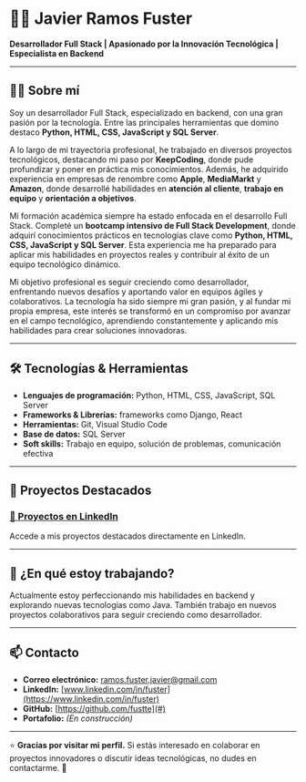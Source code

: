  

# 👨‍💻 Javier Ramos Fuster  
**Desarrollador Full Stack | Apasionado por la Innovación Tecnológica | Especialista en Backend**

---

## 🧑‍💼 Sobre mí  
Soy un desarrollador Full Stack, especializado en backend, con una gran pasión por la tecnología. Entre las principales herramientas que domino destaco **Python, HTML, CSS, JavaScript y SQL Server**.

A lo largo de mi trayectoria profesional, he trabajado en diversos proyectos tecnológicos, destacando mi paso por **KeepCoding**, donde pude profundizar y poner en práctica mis conocimientos. Además, he adquirido experiencia en empresas de renombre como **Apple**, **MediaMarkt** y **Amazon**, donde desarrollé habilidades en **atención al cliente**, **trabajo en equipo** y **orientación a objetivos**.

Mi formación académica siempre ha estado enfocada en el desarrollo Full Stack. Completé un **bootcamp intensivo de Full Stack Development**, donde adquirí conocimientos prácticos en tecnologías clave como **Python, HTML, CSS, JavaScript y SQL Server**. Esta experiencia me ha preparado para aplicar mis habilidades en proyectos reales y contribuir al éxito de un equipo tecnológico dinámico.

Mi objetivo profesional es seguir creciendo como desarrollador, enfrentando nuevos desafíos y aportando valor en equipos ágiles y colaborativos. La tecnología ha sido siempre mi gran pasión, y al fundar mi propia empresa, este interés se transformó en un compromiso por avanzar en el campo tecnológico, aprendiendo constantemente y aplicando mis habilidades para crear soluciones innovadoras.

---

## 🛠️ Tecnologías & Herramientas  
- **Lenguajes de programación:** Python, HTML, CSS, JavaScript, SQL Server  
- **Frameworks & Librerías:** frameworks como Django, React
- **Herramientas:** Git, Visual Studio Code  
- **Base de datos:** SQL Server 
- **Soft skills:** Trabajo en equipo, solución de problemas, comunicación efectiva  

---

## 📂 Proyectos Destacados  
### [📌 Proyectos en LinkedIn](https://www.linkedin.com/in/fuster/details/projects/1738746633897/single-media-viewer?type=LINK&profileId=ACoAACX5UNIBFo0dEuOV_l77iLvWrS02blGyyWE&lipi=urn%3Ali%3Apage%3Ad_flagship3_profile_view_base_projects_details%3BTKKbW3acTUe8Vz%2B8syhDgg%3D%3D)  
Accede a mis proyectos destacados directamente en LinkedIn.

---

## 🌱 ¿En qué estoy trabajando?  
Actualmente estoy perfeccionando mis habilidades en backend y explorando nuevas tecnologías como Java. También trabajo en nuevos proyectos colaborativos para seguir creciendo como desarrollador.

---

## 📫 Contacto  
- **Correo electrónico:** [ramos.fuster.javier@gmail.com](mailto:ramos.fuster.javier@gmail.com)  
- **LinkedIn:** [www.linkedin.com/in/fuster](https://www.linkedin.com/in/fuster)  
- **GitHub:** [https://github.com/fustte](#)  
- **Portafolio:** *(En construcción)*  

---

⭐ **Gracias por visitar mi perfil.** Si estás interesado en colaborar en proyectos innovadores o discutir ideas tecnológicas, no dudes en contactarme. 🚀
